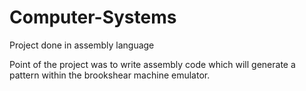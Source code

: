 # Computer-Systems
Project done in assembly language

Point of the project was to write assembly code which will generate a pattern within the brookshear machine emulator.
